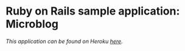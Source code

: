 # Ruby on Rails sample application: Microblog
###### This application can be found on Heroku [here](http://stark-sea-5064.herokuapp.com).